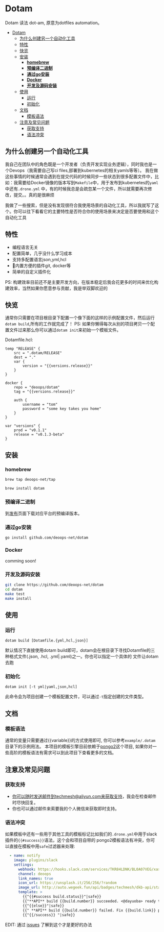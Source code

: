 # Dotam

Dotam 读法 dot-am, 原意为dotfiles automation。

<!-- TOC -->

- [Dotam](#dotam)
    - [为什么创建另一个自动化工具](#为什么创建另一个自动化工具)
    - [特性](#特性)
    - [快览](#快览)
    - [安装](#安装)
        - [**homebrew**](#homebrew)
        - [**预编译二进制**](#预编译二进制)
        - [**通过go安装**](#通过go安装)
        - [**Docker**](#docker)
        - [**开发及源码安装**](#开发及源码安装)
    - [使用](#使用)
        - [运行](#运行)
        - [初始化](#初始化)
    - [文档](#文档)
        - [模板语法](#模板语法)
    - [注意及常见问题](#注意及常见问题)
        - [获取支持](#获取支持)
        - [语法冲突](#语法冲突)

<!-- /TOC -->

## 为什么创建另一个自动化工具

我自己在团队中的角色既是一个开发者（负责开发实现业务逻辑），同时我也是一个Devops（我需要自己写ci files,部署到kubernetes的相关yamls等等）。
我在做这些事情的时候通常会遇到在提交代码的时候同步一些状态到很多配置文件中，比如：我需要给Docker镜像的版本写到`Makefile`中，用于发布到kubernetes的`yaml`中还有`.drone.yml`
中，有的时候我总是会疏忽某一个文件，所以就需要再次修改，提交。。真的是很麻烦

我做了一些搜索，但是没有发现很符合我使用场景的自动化工具，所以我就写了这个。你可以往下看看它的主要特性是否符合你的使用场景来决定是否要使用和这个自动化工具

## 特性

* 编程语言无关
* 配置简单，几乎没什么学习成本
* 支持多配置语言json,yml,hcl
* 内置方便的插件git, docker等
* 简单的自定义插件化

PS: 构建效率目前还不是主要开发方向，在版本稳定后我会花更多的时间来优化构建效率，当然如果你愿意参与贡献，我是举双脚欢迎的

## 快览

通常你只需要在项目根目录下配置一个像下面的这样的示例配置文件，然后运行`dotam build`,所有的工作就完成了！
PS: 如果你懒得每次从别的项目拷贝一个配置文件过来那么你可以通过`dotam init`来初始一个模板文件。

Dotamfile.hcl:

```hcl
temp "RELEASE" {
    src = ".dotam/RELEASE"
    dest = "."
    var {
        version = "{{versions.release}}"
    }
}

docker {
    repo = "deoops/dotam"
    tag = "{{versions.release}}"
    
    auth {
        username = "tom"
        password = "some key takes you home"
    }
}

var "versions" {
    prod = "v0.1.1"
    release = "v0.1.3-beta"
}

```

## 安装

### **homebrew**

```bash
brew tap deoops-net/tap

brew install dotam
```

### **预编译二进制**

到[发布](https://github.com/deoops-net/dotam/releases)页面下载对应平台的预编译版本。

### **通过go安装**

`go install github.com/deoops-net/dotam`

### **Docker**

comming soon!

### **开发及源码安装**

```bash
git clone https://github.com/deoops-net/dotam
cd dotam
make test
make install
```

## 使用

### 运行

`dotam build [Dotamfile.{yml,hcl,json}]`

默认情况下直接使用dotam build即可，dotam会在根目录下寻找Dotamfile的三种格式文件(.json, .hcl, .yml|.yaml)之一。你也可以指定一个具体的
文件让dotam 去跑

### 初始化

`dotam init [-t yml|yaml,json,hcl]`

此命令会为项目创建一个模板配置文件，可以通过`-t`指定创建的文件类型。


## 文档

### 模板语法

通常的变量只需要通过{{variable}}的方式使用即可, 你可以参考`example/.dotam`目录下的示例用法。
本项目的模板引擎目前依赖于[pongo2](https://github.com/flosch/pongo2)这个项目, 如果你对一些高阶的模板语法有需求可以到此项目下查看更多的文档。


## 注意及常见问题


### 获取支持

* 你可以随时发送邮件到techmesh@aliyun.com来获取支持，我会在检查邮件时尽快回复。
* 你也可以通过邮件来索要我的个人微信来获取即时支持。


### 语法冲突

如果模板中还有一些用于其他工具的模板标记比如我们的`.drone.yml`中用于slack插件的`{{#success}}`语法，这个会和项目自带的
pongo2模板语法有冲突，你可以直接在模板中用`safe`过滤器来处理:

```yml
  - name: notify
    image: plugins/slack
    settings:
      webhook: https://hooks.slack.com/services/TKR84LDNK/BL0A07VEG/xasdaww
      channel: deoops
      link_names: true
      icon_url: https://unsplash.it/256/256/?random
      image_url: http://auto.wegeek.fun/api/badges/techmesh/dkb-api/status.svg
      template: >
        {{"{{#success build.status}}"|safe}}
        {{"**API** build {{build.number}} succeeded. <@dayuoba> ready to be deployed. <@Vincent> [Doc]login update "|safe}}
        {{"{{else}}"|safe}}
        {{" **API** build {{build.number}} failed. Fix {{build.link}} please <@dayuoba>. "|safe}}
        {{"{{/success}} "|safe}}
```

EDIT:
通过 [issues](https://github.com/flosch/pongo2/issues/218) 了解到这个才是更好的办法







